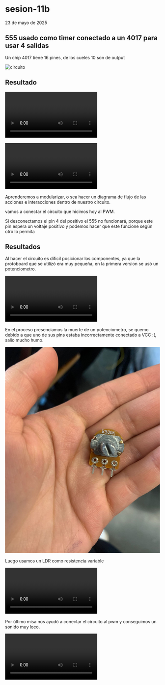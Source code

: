 # sesion-11b

23 de mayo de 2025

## 555 usado como timer conectado a un 4017 para usar 4 salidas

Un chip 4017 tiene 16 pines, de los cueles 10 son de output

![circuito](./archivos/circuito.jpg)

## Resultado

![circuito555y4017](./archivos/circuito555y4017.mp4)

![variacionLDR](./archivos/variaci%C3%B3n%20LDR.mp4)

Aprenderemos a modularizar, o sea hacer un diagrama de flujo de las acciones e interacciones dentro de nuestro circuito.

vamos a conectar el circuito que hicimos hoy al PWM.

Si desconectamos el pin 4 del positivo el 555 no funcionará, porque este pin espera un voltaje positivo y podemos hacer que este funcione según otro lo permita

## Resultados

Al hacer el circuito es dificil posicionar los componentes, ya que la protoboard que se utilizó era muy pequeña, en la primera version se usó un potenciometro.

![circuito555y4017](https://github.com/AlanisMria/dis8644-2025-1/blob/main/27-AlanisMria/sesion-11b/archivos/circuito555y4017.mp4)

En el proceso presenciamos la muerte de un potenciometro, se quemo debido a que uno de sus pins estaba incorrectamente conectado a VCC :(, salio mucho humo.

![potenciometroCaidoF](https://github.com/AlanisMria/dis8644-2025-1/blob/main/27-AlanisMria/sesion-11b/archivos/potenciometroCaidoF.jpg)

Luego usamos un LDR como resistencia variable

![variacionLDR](https://github.com/AlanisMria/dis8644-2025-1/blob/main/27-AlanisMria/sesion-11b/archivos/variaci%C3%B3n%20LDR.mp4)

Por último misa nos ayudó a conectar el circuito al pwm y conseguimos un sonido muy loco.

![resultado](https://github.com/AlanisMria/dis8644-2025-1/blob/main/27-AlanisMria/sesion-11b/archivos/resultado.mp4)
